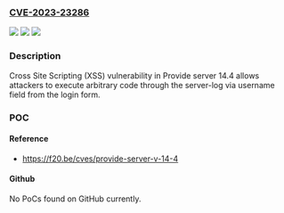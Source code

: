 ### [CVE-2023-23286](https://cve.mitre.org/cgi-bin/cvename.cgi?name=CVE-2023-23286)
![](https://img.shields.io/static/v1?label=Product&message=n%2Fa&color=blue)
![](https://img.shields.io/static/v1?label=Version&message=n%2Fa&color=blue)
![](https://img.shields.io/static/v1?label=Vulnerability&message=n%2Fa&color=brighgreen)

### Description

Cross Site Scripting (XSS) vulnerability in Provide server 14.4 allows attackers to execute arbitrary code through the server-log via username field from the login form.

### POC

#### Reference
- https://f20.be/cves/provide-server-v-14-4

#### Github
No PoCs found on GitHub currently.

